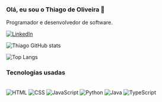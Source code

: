 ### Olá, eu sou o Thiago de Oliveira 👋
Programador e desenvolvedor de software.

[![LinkedIn](https://img.shields.io/badge/LinkedIn-0077B5?style=for-the-badge&logo=linkedin&logoColor=white)](https://www.linkedin.com/in/thiago-de-oliveira-sampaio-0085a8239/)

![Thiago GitHub stats](https://github-readme-stats.vercel.app/api?username=skaduhs5232&show_icons=true&theme=tokyonight)


![Top Langs](https://github-readme-stats.vercel.app/api/top-langs/username=skaduhs5232&layout=compact&theme=dark)





### Tecnologias usadas

 <div style="display: inline-block"><br />
         <img align="center" alt="HTML"
            src="https://img.shields.io/badge/HTML-239120?style=for-the-badge&logo=html5&logoColor=white" />
        <img align="center" alt="CSS"
            src="https://img.shields.io/badge/CSS-239120?&style=for-the-badge&logo=css3&logoColor=white" />
        <img align="center" alt="JavaScript"
            src="https://img.shields.io/badge/JavaScript-F7DF1E?style=for-the-badge&logo=javascript&logoColor=black" />
        <img align="center" alt="Python"
            src="https://img.shields.io/badge/Python-3776AB?style=for-the-badge&logo=python&logoColor=white" />
        <img align="center" alt="Java"
            src="https://img.shields.io/badge/Java-ED8B00?style=for-the-badge&logo=openjdk&logoColor=white" />
  <img align="center" alt="TypeScript"
   src="https://img.shields.io/badge/TypeScript-3178C6?style=for-the-badge&logo=typescript&logoColor=white" alt="TypeScript Badge">

    
